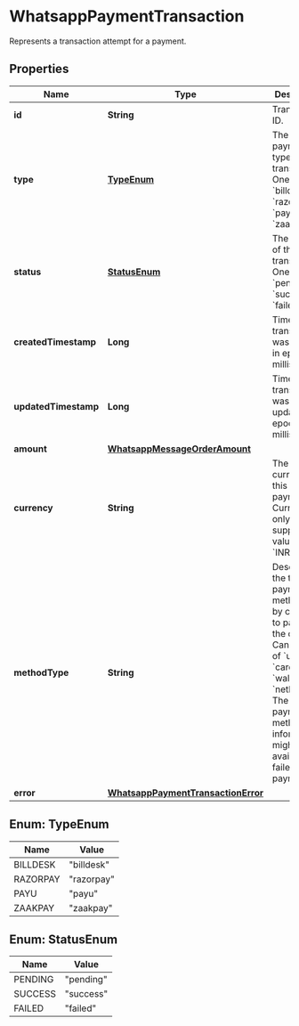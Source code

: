 

# WhatsappPaymentTransaction

Represents a transaction attempt for a payment.

## Properties

| Name | Type | Description | Notes |
|------------ | ------------- | ------------- | -------------|
|**id** | **String** | Transaction ID. |  |
|**type** | [**TypeEnum**](#TypeEnum) | The payment type for this transactions. One of &#x60;billdesk&#x60;, &#x60;razorpay&#x60;, &#x60;payu&#x60;, or &#x60;zaakpay&#x60;. |  |
|**status** | [**StatusEnum**](#StatusEnum) | The status of the transaction. One of &#x60;pending&#x60;, &#x60;success&#x60; or &#x60;failed&#x60;. |  |
|**createdTimestamp** | **Long** | Time when transaction was created in epoch milliseconds. |  |
|**updatedTimestamp** | **Long** | Time when transaction was last updated in epoch milliseconds. |  |
|**amount** | [**WhatsappMessageOrderAmount**](WhatsappMessageOrderAmount.md) |  |  |
|**currency** | **String** | The currency for this payment. Currently the only supported value is &#x60;INR&#x60;. |  |
|**methodType** | **String** | Describes the type of payment method used by consumer to pay for the order. Can be one of &#x60;upi&#x60;, &#x60;card&#x60;, &#x60;wallet&#x60;, or &#x60;netbanking&#x60;. The payment method information might not be available for failed payments. |  [optional] |
|**error** | [**WhatsappPaymentTransactionError**](WhatsappPaymentTransactionError.md) |  |  [optional] |



## Enum: TypeEnum

| Name | Value |
|---- | -----|
| BILLDESK | &quot;billdesk&quot; |
| RAZORPAY | &quot;razorpay&quot; |
| PAYU | &quot;payu&quot; |
| ZAAKPAY | &quot;zaakpay&quot; |



## Enum: StatusEnum

| Name | Value |
|---- | -----|
| PENDING | &quot;pending&quot; |
| SUCCESS | &quot;success&quot; |
| FAILED | &quot;failed&quot; |



